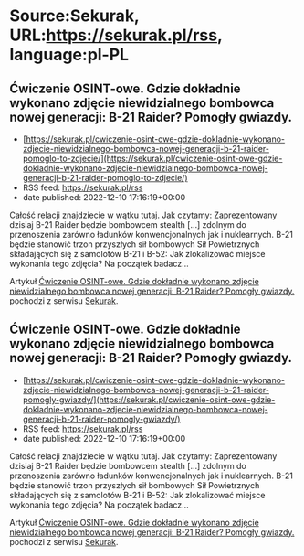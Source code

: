 # Source:Sekurak, URL:https://sekurak.pl/rss, language:pl-PL

## Ćwiczenie OSINT-owe. Gdzie dokładnie wykonano zdjęcie niewidzialnego bombowca nowej generacji: B-21 Raider? Pomogły gwiazdy.
 - [https://sekurak.pl/cwiczenie-osint-owe-gdzie-dokladnie-wykonano-zdjecie-niewidzialnego-bombowca-nowej-generacji-b-21-raider-pomoglo-to-zdjecie/](https://sekurak.pl/cwiczenie-osint-owe-gdzie-dokladnie-wykonano-zdjecie-niewidzialnego-bombowca-nowej-generacji-b-21-raider-pomoglo-to-zdjecie/)
 - RSS feed: https://sekurak.pl/rss
 - date published: 2022-12-10 17:16:19+00:00

<p>Całość relacji znajdziecie w wątku tutaj. Jak czytamy: Zaprezentowany dzisiaj B-21 Raider będzie bombowcem stealth [&#8230;] zdolnym do przenoszenia zarówno ładunków konwencjonalnych jak i nuklearnych. B-21 będzie stanowić trzon przyszłych sił bombowych Sił Powietrznych składających się z samolotów B-21 i B-52: Jak zlokalizować miejsce wykonania tego zdjęcia? Na początek badacz...</p>
<p>Artykuł <a href="https://sekurak.pl/cwiczenie-osint-owe-gdzie-dokladnie-wykonano-zdjecie-niewidzialnego-bombowca-nowej-generacji-b-21-raider-pomoglo-to-zdjecie/" rel="nofollow">Ćwiczenie OSINT-owe. Gdzie dokładnie wykonano zdjęcie niewidzialnego bombowca nowej generacji: B-21 Raider? Pomogły gwiazdy.</a> pochodzi z serwisu <a href="https://sekurak.pl" rel="nofollow">Sekurak</a>.</p>

## Ćwiczenie OSINT-owe. Gdzie dokładnie wykonano zdjęcie niewidzialnego bombowca nowej generacji: B-21 Raider? Pomogły gwiazdy.
 - [https://sekurak.pl/cwiczenie-osint-owe-gdzie-dokladnie-wykonano-zdjecie-niewidzialnego-bombowca-nowej-generacji-b-21-raider-pomogly-gwiazdy/](https://sekurak.pl/cwiczenie-osint-owe-gdzie-dokladnie-wykonano-zdjecie-niewidzialnego-bombowca-nowej-generacji-b-21-raider-pomogly-gwiazdy/)
 - RSS feed: https://sekurak.pl/rss
 - date published: 2022-12-10 17:16:19+00:00

<p>Całość relacji znajdziecie w wątku tutaj. Jak czytamy: Zaprezentowany dzisiaj B-21 Raider będzie bombowcem stealth [&#8230;] zdolnym do przenoszenia zarówno ładunków konwencjonalnych jak i nuklearnych. B-21 będzie stanowić trzon przyszłych sił bombowych Sił Powietrznych składających się z samolotów B-21 i B-52: Jak zlokalizować miejsce wykonania tego zdjęcia? Na początek badacz...</p>
<p>Artykuł <a href="https://sekurak.pl/cwiczenie-osint-owe-gdzie-dokladnie-wykonano-zdjecie-niewidzialnego-bombowca-nowej-generacji-b-21-raider-pomogly-gwiazdy/" rel="nofollow">Ćwiczenie OSINT-owe. Gdzie dokładnie wykonano zdjęcie niewidzialnego bombowca nowej generacji: B-21 Raider? Pomogły gwiazdy.</a> pochodzi z serwisu <a href="https://sekurak.pl" rel="nofollow">Sekurak</a>.</p>

